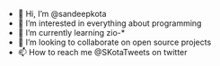 - 👋 Hi, I’m @sandeepkota
- 👀 I’m interested in everything about programming
- 🌱 I’m currently learning zio-*
- 💞️ I’m looking to collaborate on open source projects
- 📫 How to reach me @SKotaTweets on twitter

<!---
sandeepkota/sandeepkota is a ✨ special ✨ repository because its `README.md` (this file) appears on your GitHub profile.
You can click the Preview link to take a look at your changes.
--->
